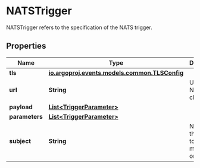 

# NATSTrigger

NATSTrigger refers to the specification of the NATS trigger.
## Properties

Name | Type | Description | Notes
------------ | ------------- | ------------- | -------------
**tls** | [**io.argoproj.events.models.common.TLSConfig**](io.argoproj.events.models.common.TLSConfig.md) |  |  [optional]
**url** | **String** | URL of the NATS cluster. | 
**payload** | [**List&lt;TriggerParameter&gt;**](TriggerParameter.md) |  | 
**parameters** | [**List&lt;TriggerParameter&gt;**](TriggerParameter.md) |  |  [optional]
**subject** | **String** | Name of the subject to put message on. | 



